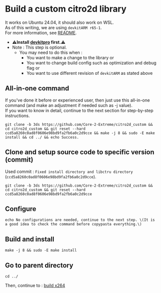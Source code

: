 # Build a custom citro2d library

It works on Ubuntu 24.04, it should also work on WSL. \
As of this writing, we are using `devkitARM r65-1`. \
For more information, see [README](../README.md#build).

* **⚠️Install [devkitpro](00_devkitpro_install.md) first.⚠️**
* Note : This step is optional.
	* You may need to do this when :
		* You want to make a change to the library or
		* You want to change build config such as optimization and debug flag or
		* You want to use different revision of `devkitARM` as stated above

## All-in-one command
If you've done it before or experienced user, then just use this all-in-one command (and make an adjustment if needed such as -j value). \
If you want to know in detail, continue to the next section for step-by-step instructions.
```
git clone -b 3ds https://github.com/Core-2-Extreme/citro2d_custom && cd citro2d_custom && git reset --hard ccd5a8260c0ad8f0606e98bd9fa2fb6a0c2d9cce && make -j 8 && sudo -E make install && cd ../ && echo Success.
```

## Clone and setup source code to specific version (commit)
Used commit : `Fixed install directory and libctru directory` (`ccd5a8260c0ad8f0606e98bd9fa2fb6a0c2d9cce`).
```
git clone -b 3ds https://github.com/Core-2-Extreme/citro2d_custom && cd citro2d_custom && git reset --hard ccd5a8260c0ad8f0606e98bd9fa2fb6a0c2d9cce
```

## Configure
```
echo No configurations are needed, continue to the next step. \(It is a good idea to check the command before copypasta everything.\)
```

## Build and install
```
make -j 8 && sudo -E make install
```

## Go to parent directory
```
cd ../
```

Then, continue to : [build x264](04_x264_build.md)
